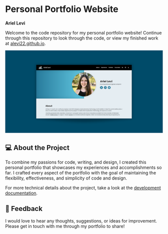 # Personal Portfolio Website

**Ariel Levi**

Welcome to the code repository for my personal portfolio website! Continue through this repository to look through the code, or view my finished work at [alevi22.github.io](https://alevi22.github.io).

<img src="./web-app/public/assets/social-cover.png" alt="Ariel Levi's personal portfolio website" />

## 💻 About the Project

To combine my passions for code, writing, and design, I created this personal portfolio that showcases my experiences and accomplishments so far. I crafted every aspect of the portfolio with the goal of maintaining the flexibility, effectiveness, and simplicity of code and design.

For more technical details about the project, take a look at the [development documentation](/web-app/README.md).

## 💭 Feedback

I would love to hear any thoughts, suggestions, or ideas for improvement. Please get in touch with me through my portfolio to share!
